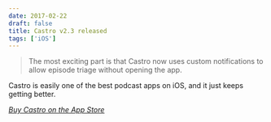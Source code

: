 ```yaml
---
date: 2017-02-22
draft: false
title: Castro v2.3 released
tags: ['iOS']
---
```


> The most exciting part is that Castro now uses custom notifications to allow episode triage without opening the app.

Castro is easily one of the best podcast apps on iOS, and it just keeps getting better.<!-- excerpt -->

_[Buy Castro on the App Store](https://geo.itunes.apple.com/us/app/castro-podcast-player/id1080840241)_
